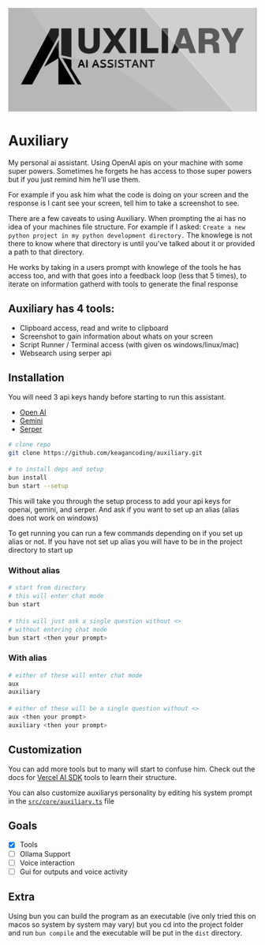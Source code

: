 ![](./assets/aux.png)

# Auxiliary

My personal ai assistant. Using OpenAI apis on your machine with some super powers. Sometimes he forgets he has access to those super powers but if you just remind him he'll use them.

For example if you ask him what the code is doing on your screen and the response is I cant see your screen, tell him to take a screenshot to see.

There are a few caveats to using Auxiliary. When prompting the ai has no idea of your machines file structure. For example if I asked: `Create a new python project in my python development directory.`
The knowlege is not there to know where that directory is until you've talked about it or provided a path to that directory.

He works by taking in a users prompt with knowlege of the tools he has access too, and with that goes into a feedback loop (less that 5 times), to iterate on information gatherd with tools to generate the final response

## Auxiliary has 4 tools:

- Clipboard access, read and write to clipboard
- Screenshot to gain information about whats on your screen
- Script Runner / Terminal access (with given os windows/linux/mac)
- Websearch using serper api

## Installation

You will need 3 api keys handy before starting to run this assistant.

- [Open AI](https://platform.openai.com/api-keys)
- [Gemini](https://aistudio.google.com/app/apikey)
- [Serper](https://serper.dev/api-key)

```bash
# clone repo
git clone https://github.com/keagancoding/auxiliary.git

# to install deps and setup
bun install
bun start --setup
```

This will take you through the setup process to add your api keys for openai, gemini, and serper. And ask if you want to set up an alias (alias does not work on windows)

To get running you can run a few commands depending on if you set up alias or not. If you have not set up alias you will have to be in the project directory to start up

### Without alias

```bash
# start from directory
# this will enter chat mode
bun start

# this will just ask a single question without <>
# without entering chat mode
bun start <then your prompt>
```

### With alias

```bash
# either of these will enter chat mode
aux
auxiliary

# either of these will be a single question without <>
aux <then your prompt>
auxiliary <then your prompt>
```

## Customization

You can add more tools but to many will start to confuse him. Check out the docs for [Vercel AI SDK](https://sdk.vercel.ai/docs/foundations/tools) tools to learn their structure.

You can also customize auxiliarys personality by editing his system prompt in the [`src/core/auxiliary.ts`](./src/core/auxiliary.ts) file

## Goals

- [x] Tools
- [ ] Ollama Support
- [ ] Voice interaction
- [ ] Gui for outputs and voice activity

## Extra

Using bun you can build the program as an executable (ive only tried this on macos so system by system may vary) but you cd into the project folder and run `bun compile` and the executable will be put in the `dist` directory.
